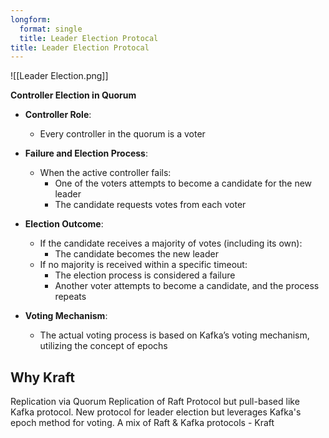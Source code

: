 ```yaml
---
longform:
  format: single
  title: Leader Election Protocal
title: Leader Election Protocal
---
```

![[Leader Election.png]]

**Controller Election in Quorum**

- **Controller Role**:
    
    - Every controller in the quorum is a voter
- **Failure and Election Process**:
    
    - When the active controller fails:
        - One of the voters attempts to become a candidate for the new leader
        - The candidate requests votes from each voter
- **Election Outcome**:
    
    - If the candidate receives a majority of votes (including its own):
        - The candidate becomes the new leader
    - If no majority is received within a specific timeout:
        - The election process is considered a failure
        - Another voter attempts to become a candidate, and the process repeats
- **Voting Mechanism**:
    
    - The actual voting process is based on Kafka’s voting mechanism, utilizing the concept of epochs

## Why Kraft

Replication via Quorum Replication of Raft Protocol but pull-based like Kafka
protocol.
New protocol for leader election but leverages Kafka's epoch method for voting.
A mix of Raft & Kafka protocols - Kraft